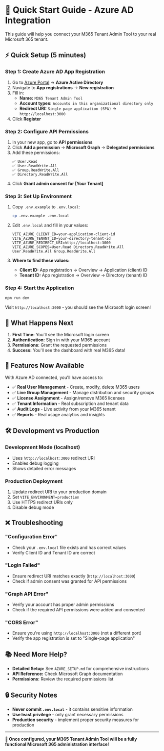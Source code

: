 # 🚀 Quick Start Guide - Azure AD Integration

This guide will help you connect your M365 Tenant Admin Tool to your real Microsoft 365 tenant.

## ⚡ Quick Setup (5 minutes)

### Step 1: Create Azure AD App Registration

1. Go to [Azure Portal](https://portal.azure.com) → **Azure Active Directory**
2. Navigate to **App registrations** → **New registration**
3. Fill in:
   - **Name:** `M365 Tenant Admin Tool`
   - **Account types:** `Accounts in this organizational directory only`
   - **Redirect URI:** `Single-page application (SPA)` → `http://localhost:3000`
4. Click **Register**

### Step 2: Configure API Permissions

1. In your new app, go to **API permissions**
2. Click **Add a permission** → **Microsoft Graph** → **Delegated permissions**
3. Add these permissions:
   ```
   ✅ User.Read
   ✅ User.ReadWrite.All  
   ✅ Group.ReadWrite.All
   ✅ Directory.ReadWrite.All
   ```
4. Click **Grant admin consent for [Your Tenant]**

### Step 3: Set Up Environment

1. Copy `.env.example` to `.env.local`:
   ```bash
   cp .env.example .env.local
   ```

2. Edit `.env.local` and fill in your values:
   ```env
   VITE_AZURE_CLIENT_ID=your-application-client-id
   VITE_AZURE_TENANT_ID=your-directory-tenant-id  
   VITE_AZURE_REDIRECT_URI=http://localhost:3000
   VITE_AZURE_SCOPES=User.Read Directory.ReadWrite.All User.ReadWrite.All Group.ReadWrite.All
   ```

3. **Where to find these values:**
   - **Client ID:** App registration → Overview → Application (client) ID
   - **Tenant ID:** App registration → Overview → Directory (tenant) ID

### Step 4: Start the Application

```bash
npm run dev
```

Visit `http://localhost:3000` - you should see the Microsoft login screen!

## 🎯 What Happens Next

1. **First Time:** You'll see the Microsoft login screen
2. **Authentication:** Sign in with your M365 account
3. **Permissions:** Grant the requested permissions 
4. **Success:** You'll see the dashboard with real M365 data!

## 🔧 Features Now Available

With Azure AD connected, you'll have access to:

- ✅ **Real User Management** - Create, modify, delete M365 users
- ✅ **Live Group Management** - Manage distribution and security groups  
- ✅ **License Assignment** - Assign/remove M365 licenses
- ✅ **Tenant Information** - Real subscription and tenant data
- ✅ **Audit Logs** - Live activity from your M365 tenant
- ✅ **Reports** - Real usage analytics and insights

## 🛠️ Development vs Production

### Development Mode (localhost)
- Uses `http://localhost:3000` redirect URI
- Enables debug logging
- Shows detailed error messages

### Production Deployment
1. Update redirect URI to your production domain
2. Set `VITE_ENVIRONMENT=production` 
3. Use HTTPS redirect URIs only
4. Disable debug mode

## ❌ Troubleshooting

### "Configuration Error"
- Check your `.env.local` file exists and has correct values
- Verify Client ID and Tenant ID are correct

### "Login Failed"  
- Ensure redirect URI matches exactly (`http://localhost:3000`)
- Check if admin consent was granted for API permissions

### "Graph API Error"
- Verify your account has proper admin permissions
- Check if the required API permissions were added and consented

### "CORS Error"
- Ensure you're using `http://localhost:3000` (not a different port)
- Verify the app registration is set to "Single-page application"

## 📚 Need More Help?

- **Detailed Setup:** See `AZURE_SETUP.md` for comprehensive instructions
- **API Reference:** Check Microsoft Graph documentation
- **Permissions:** Review the required permissions list

## 🔒 Security Notes

- **Never commit `.env.local`** - it contains sensitive information
- **Use least privilege** - only grant necessary permissions  
- **Production security** - implement proper security measures for production

---

**🎉 Once configured, your M365 Tenant Admin Tool will be a fully functional Microsoft 365 administration interface!**